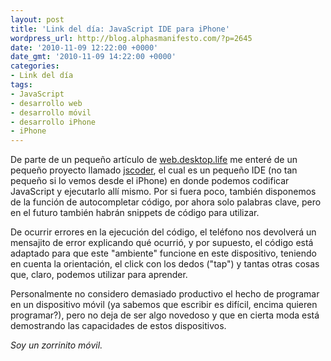 ```yaml
---
layout: post
title: 'Link del día: JavaScript IDE para iPhone'
wordpress_url: http://blog.alphasmanifesto.com/?p=2645
date: '2010-11-09 12:22:00 +0000'
date_gmt: '2010-11-09 14:22:00 +0000'
categories:
- Link del día
tags:
- JavaScript
- desarrollo web
- desarrollo móvil
- desarrollo iPhone
- iPhone
---
```


De parte de un pequeño artículo de [web.desktop.life](http://webdesktoplife.com/post/1358032790/a-javascript-ide-for-the-iphone) me enteré de un pequeño proyecto llamado [jscoder](http://files.stefanlh.de/public/jscoder/), el cual es un pequeño IDE (no tan pequeño si lo vemos desde el iPhone) en donde podemos codificar JavaScript y ejecutarlo allí mismo. Por si fuera poco, también disponemos de la función de autocompletar código, por ahora solo palabras clave, pero en el futuro también habrán snippets de código para utilizar.

De ocurrir errores en la ejecución del código, el teléfono nos devolverá un mensajito de error explicando qué ocurrió, y por supuesto, el código está adaptado para que este "ambiente" funcione en este dispositivo, teniendo en cuenta la orientación, el click con los dedos ("tap") y tantas otras cosas que, claro, podemos utilizar para aprender.

Personalmente no considero demasiado productivo el hecho de programar en un dispositivo móvil (ya sabemos que escribir es difícil, encima quieren programar?), pero no deja de ser algo novedoso y que en cierta moda está demostrando las capacidades de estos dispositivos.

_Soy un zorrinito móvil._
